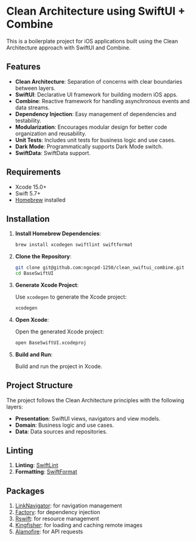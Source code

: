 # Clean Architecture using SwiftUI + Combine

This is a boilerplate project for iOS applications built using the Clean Architecture approach with SwiftUI and Combine.

## Features

- **Clean Architecture**: Separation of concerns with clear boundaries between layers.
- **SwiftUI**: Declarative UI framework for building modern iOS apps.
- **Combine**: Reactive framework for handling asynchronous events and data streams.
- **Dependency Injection**: Easy management of dependencies and testability.
- **Modularization**: Encourages modular design for better code organization and reusability.
- **Unit Tests**: Includes unit tests for business logic and use cases.
- **Dark Mode**: Programmatically supports Dark Mode switch.
- **SwiftData**: SwiftData support.


## Requirements

- Xcode 15.0+
- Swift 5.7+
- [Homebrew](https://brew.sh/) installed

## Installation

1. **Install Homebrew Dependencies**:

    ```bash
    brew install xcodegen swiftlint swiftformat
    ```

2. **Clone the Repository**:

    ```bash
    git clone git@github.com:ngocpd-1250/clean_swiftui_combine.git
    cd BaseSwiftUI
    ```

3. **Generate Xcode Project**:

    Use `xcodegen` to generate the Xcode project:

    ```bash
    xcodegen
    ```

4. **Open Xcode**:

    Open the generated Xcode project:

    ```bash
    open BaseSwiftUI.xcodeproj
    ```

5. **Build and Run**:

    Build and run the project in Xcode.

## Project Structure

The project follows the Clean Architecture principles with the following layers:

- **Presentation**: SwiftUI views, navigators and view models.
- **Domain**: Business logic and use cases.
- **Data**: Data sources and repositories.

## Linting

1. **Linting**: [SwiftLint](https://github.com/realm/SwiftLint)
2. **Formatting**: [SwiftFormat](https://github.com/nicklockwood/SwiftFormat)

## Packages

1. [LinkNavigator](https://github.com/interactord/LinkNavigator.git): for navigation management
2. [Factory](https://github.com/hmlongco/Factory.git): for dependency injection
3. [Rswift](https://github.com/mac-cain13/R.swift.git): for resource management
4. [Kingfisher](https://github.com/onevcat/Kingfisher.git): for loading and caching remote images
5. [Alamofire](https://github.com/Alamofire/Alamofire.git): for API requests
